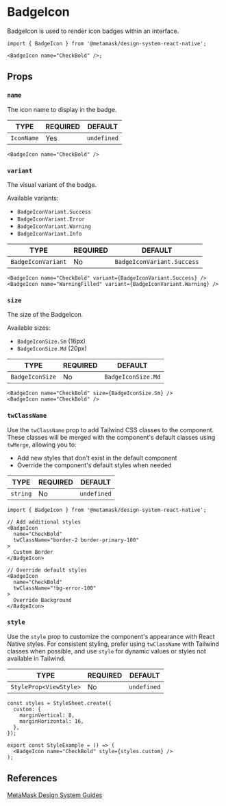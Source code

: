 # BadgeIcon

BadgeIcon is used to render icon badges within an interface.

```tsx
import { BadgeIcon } from '@metamask/design-system-react-native';

<BadgeIcon name="CheckBold" />;
```

## Props

### `name`

The icon name to display in the badge.

| TYPE | REQUIRED | DEFAULT |
|------|----------|---------|
| `IconName` | Yes | `undefined` |

```tsx
<BadgeIcon name="CheckBold" />
```

### `variant`

The visual variant of the badge.

Available variants:

- `BadgeIconVariant.Success`
- `BadgeIconVariant.Error`
- `BadgeIconVariant.Warning`
- `BadgeIconVariant.Info`

| TYPE | REQUIRED | DEFAULT |
|------|----------|---------|
| `BadgeIconVariant` | No | `BadgeIconVariant.Success` |

```tsx
<BadgeIcon name="CheckBold" variant={BadgeIconVariant.Success} />
<BadgeIcon name="WarningFilled" variant={BadgeIconVariant.Warning} />
```

### `size`

The size of the BadgeIcon.

Available sizes:

- `BadgeIconSize.Sm` (16px)
- `BadgeIconSize.Md` (20px)

| TYPE | REQUIRED | DEFAULT |
|------|----------|---------|
| `BadgeIconSize` | No | `BadgeIconSize.Md` |

```tsx
<BadgeIcon name="CheckBold" size={BadgeIconSize.Sm} />
<BadgeIcon name="CheckBold" />
```

### `twClassName`

Use the `twClassName` prop to add Tailwind CSS classes to the component. These classes will be merged with the component's default classes using `twMerge`, allowing you to:

- Add new styles that don't exist in the default component
- Override the component's default styles when needed

| TYPE | REQUIRED | DEFAULT |
|------|----------|---------|
| `string` | No | `undefined` |

```tsx
import { BadgeIcon } from '@metamask/design-system-react-native';

// Add additional styles
<BadgeIcon 
  name="CheckBold"
  twClassName="border-2 border-primary-100"
>
  Custom Border
</BadgeIcon>

// Override default styles
<BadgeIcon 
  name="CheckBold"
  twClassName="!bg-error-100"
>
  Override Background
</BadgeIcon>
```

### `style`

Use the `style` prop to customize the component's appearance with React Native styles. For consistent styling, prefer using `twClassName` with Tailwind classes when possible, and use `style` for dynamic values or styles not available in Tailwind.

| TYPE | REQUIRED | DEFAULT |
|------|----------|---------|
| `StyleProp<ViewStyle>` | No | `undefined` |

```tsx
const styles = StyleSheet.create({
  custom: {
    marginVertical: 8,
    marginHorizontal: 16,
  },
});

export const StyleExample = () => (
  <BadgeIcon name="CheckBold" style={styles.custom} />
);
```

## References

[MetaMask Design System Guides](https://www.notion.so/MetaMask-Design-System-Guides-Design-f86ecc914d6b4eb6873a122b83c12940)
